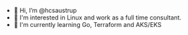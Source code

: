 - 👋 Hi, I’m @hcsaustrup
- 👀 I'm interested in Linux and work as a full time consultant.
- 🌱 I'm currently learning Go, Terraform and AKS/EKS

<!---
hcsaustrup/hcsaustrup is a ✨ special ✨ repository because its `README.md` (this file) appears on your GitHub profile.
You can click the Preview link to take a look at your changes.
--->
